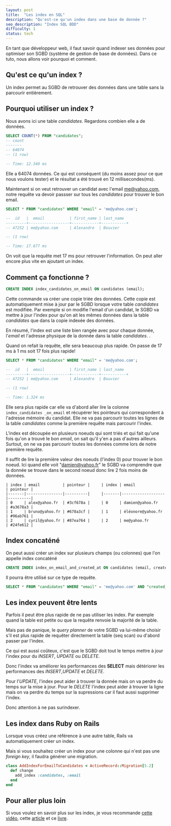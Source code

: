 ```yaml
---
layout: post
title:  "Les index en SQL"
description: "Qu'est-ce qu'un index dans une base de donnée ?"
seo_description: "Index SQL BDD"
difficulty: 1
status: tech
---
```


En tant que développeur web, il faut savoir quand indexer ses données pour optimiser son SGBD (système de gestion de base de données). Dans ce tuto, nous allons voir pourquoi et comment.

## Qu'est ce qu'un index ?

Un index permet au SGBD de retrouver des données dans une table sans la parcourir entièrement.

## Pourquoi utiliser un index ?


Nous avons ici une table *candidates*. Regardons combien elle a de données.

```sql
SELECT COUNT(*) FROM "candidates";
-- count
-------
-- 64074
-- (1 row)

-- Time: 12.340 ms
```

Elle a 64074 données. Ce qui est conséquent (du moins assez pour ce que nous voulons tester) et le résultat a été trouvé en 12 millisecondes(ms).

Maintenant si on veut retrouver un candidat avec l'email me@yahoo.com, notre requête va devoir passser sur tous les *candidates* pour trouver le bon email.

```sql
SELECT * FROM "candidates" WHERE "email" = 'me@yahoo.com';

--  id   |  email           | first_name | last_name
---------+------------------+------------+-----------+
-- 47252 | me@yahoo.com     | Alexandre  | Bouvier

-- (1 row)

-- Time: 17.677 ms
```

On voit que la requête met 17 ms pour retrouver l'information. On peut aller encore plus vite en ajoutant un index.

## Comment ça fonctionne ?

```sql
CREATE INDEX index_candidates_on_email ON candidates (email);
```

Cette commande va créer une copie triée des données. Cette copie est automatiquement mise à jour par le SGBD lorsque votre table *candidates* est modifiée. Par exemple si on modifie l'email d'un candidat, le SGBD va mettre à jour l'index pour qu'on ait les mêmes données dans la table *candidates* que dans la copie indexée des données.

En résumé, l'index est une liste bien rangée avec pour chaque donnée, l'*email* et l'adresse physique de la donnée dans la table *candidates*. .

Quand on refait la requête, elle sera beaucoup plus rapide. On passe de 17 ms à 1 ms soit 17 fois plus rapide!

```sql
SELECT * FROM "candidates" WHERE "email" = 'me@yahoo.com';

--  id   |  email           | first_name | last_name
---------+------------------+------------+-----------+
-- 47252 | me@yahoo.com     | Alexandre  | Bouvier

-- (1 row)

-- Time: 1.324 ms
```

Elle sera plus rapide car elle va d'abord aller lire la colonne  `index_candidates _on_email` et récupérer les pointeurs qui correspondent à l'adresse mémoire du candidat. Elle ne va pas parcourir toutes les lignes de la table *candidates* comme la première requête mais parcourir l'index.

L'index est découpée en plusieurs noeuds qui sont triés et qui fait qu'une fois qu'on a trouvé le bon *email*, on sait qu'il y'en a pas d'autres ailleurs. Surtout, on ne va pas parcourir toutes les données comme lors de notre première requête.

Il suffit de lire la première valeur des noeuds (l'index 0) pour trouver le bon noeud. Ici quand elle voit "damien@yahoo.fr" le SGBD va comprendre que la donnée se trouve dans le second noeud donc lire 2 fois moins de données.

```
| index | email          | pointeur |     | index | email             | pointeur |
|-------|----------------|----------|     |-------|-------------------|----------|
| 0     | alex@yahoo.fr  | #3cf678a |     | 0     | damien@yahoo.fr   | #a3678a3 |
| 1     | bruno@yahoo.fr | #678a3cf |     | 1     | éléonore@yahoo.fr | #96ab761 |
| 2     | cyril@yahoo.fr | #87ea764 |     | 2     | me@yahoo.fr       | #24fe612 |
```

## Index concaténé

On peut aussi créer un index sur plusieurs champs (ou colonnes) que l'on appelle index concaténé

```sql
CREATE INDEX index_on_email_and_created_at ON candidates (email, created_at);
```

Il pourra être utilisé sur ce type de requête.

```sql
SELECT * FROM "candidates" WHERE "email" = 'me@yahoo.com' AND "created_at" = '2020-10-27';
```

## Les index peuvent être lents

Parfois il peut être plus rapide de ne pas utiliser les index. Par exemple quand la table est petite ou que la requête renvoie la majorité de la table.

Mais pas de panique, le *query planner* de votre SGBD va lui-même choisir s'il est plus rapide de requêter directement la table (seq scan) ou d'abord passer par l'index.

Ce qui est aussi coûteux, c'est que le SGBD doit tout le temps mettre à jour l'index pour du *INSERT*, *UPDATE* ou *DELETE*.

Donc l'index va améliorer les performances des **SELECT** mais détériorer les performances des *INSERT*,*UPDATE* et *DELETE*.

Pour l'*UPDATE*, l'index peut aider à trouver la donnée mais on va perdre du temps sur la mise à jour. Pour le *DELETE* l'index peut aider à trouver la ligne mais on va perdre du temps sur la supressions car il faut aussi supprimer l'index.

Donc attention à ne pas surindexer.

## Les index dans Ruby on Rails

Lorsque vous créez une référence à une autre table, Rails va automatiquement créer un index.

Mais si vous souhaitez créer un index pour une colonne qui n'est pas une *foreign key*, il faudra générer une migration.

```ruby
class AddIndexForEmailToCandidates < ActiveRecord::Migration[5.2]
  def change
    add_index :candidates, :email
  end
end
```

## Pour aller plus loin

Si vous voulez en savoir plus sur les index, je vous recommande <a href="https://www.youtube.com/watch?v=bo5j9xgiF48&t=15s&ab_channel=DevoxxFR" class="underlined" target="_blank">cette vidéo</a>, cette <a href="https://blog.mastermind.dev/indexes-in-postgresql" class="underlined" target="_blank">article</a> et ce <a href="https://www.amazon.de/gp/product/3950307826/" class="underlined" target="_blank">livre</a>.
